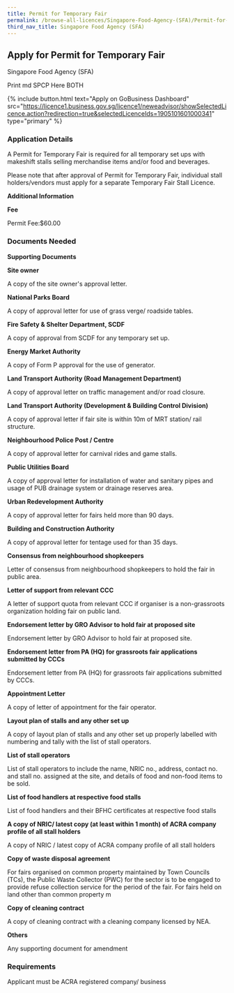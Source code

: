 ```yaml
---
title: Permit for Temporary Fair
permalink: /browse-all-licences/Singapore-Food-Agency-(SFA)/Permit-for-Temporary-Fair
third_nav_title: Singapore Food Agency (SFA)
---
```


## Apply for Permit for Temporary Fair

Singapore Food Agency (SFA)

Print md SPCP Here BOTH

{% include button.html text="Apply on GoBusiness Dashboard" src="https://licence1.business.gov.sg/licence1/neweadvisor/showSelectedLicence.action?redirection=true&selectedLicenceIds=1905101601000341" type="primary" %}

### Application Details

<p>A Permit for Temporary Fair is required for all temporary set ups with makeshift stalls selling merchandise items and/or food and beverages.</p>
<p></p>
<p>Please note that after approval of Permit for Temporary Fair, individual stall holders/vendors must apply for a separate Temporary Fair Stall Licence.</p>

**Additional Information**

<p><strong>Fee</strong></p>
<p>Permit Fee:$60.00</p>

### Documents Needed

<p><strong>Supporting Documents</strong></p>
<p><strong>Site owner</strong></p>
<p>A copy of the site owner's approval letter.</p>
<p><strong>National Parks Board</strong></p>
<p>A copy of approval letter for use of grass verge/ roadside tables.</p>
<p><strong>Fire Safety & Shelter Department, SCDF</strong></p>
<p>A copy of approval from SCDF for any temporary set up.</p>
<p><strong>Energy Market Authority</strong></p>
<p>A copy of Form P approval for the use of generator.</p>
<p><strong>Land Transport Authority (Road Management Department)</strong></p>
<p>A copy of approval letter on traffic management and/or road closure.</p>
<p><strong>Land Transport Authority (Development & Building Control Division)</strong></p>
<p>A copy of approval letter if fair site is within 10m of MRT station/ rail structure.</p>
<p><strong>Neighbourhood Police Post / Centre</strong></p>
<p>A copy of approval letter for carnival rides and game stalls.</p>
<p><strong>Public Utilities Board</strong></p>
<p>A copy of approval letter for installation of water and sanitary pipes and usage of PUB drainage system or drainage reserves area.</p>
<p><strong>Urban Redevelopment Authority</strong></p>
<p>A copy of approval letter for fairs held more than 90 days.</p>
<p><strong>Building and Construction Authority</strong></p>
<p>A copy of approval letter for tentage used for than 35 days.</p>
<p><strong>Consensus from neighbourhood shopkeepers</strong></p>
<p>Letter of consensus from neighbourhood shopkeepers to hold the fair in public area.</p>
<p><strong>Letter of support from relevant CCC</strong></p>
<p>A letter of support quota from relevant CCC if organiser is a non-grassroots organization holding fair on public land.</p>
<p><strong>Endorsement letter by GRO Advisor to hold fair at proposed site</strong></p>
<p>Endorsement letter by GRO Advisor to hold fair at proposed site.</p>
<p><strong>Endorsement letter from PA (HQ) for grassroots fair applications submitted by CCCs</strong></p>
<p>Endorsement letter from PA (HQ) for grassroots fair applications submitted by CCCs.</p>
<p><strong>Appointment Letter</strong></p>
<p>A copy of letter of appointment for the fair operator.</p>
<p><strong>Layout plan of stalls and any other set up</strong></p>
<p>A copy of layout plan of stalls and any other set up properly labelled with numbering and tally with the list of stall operators.</p>
<p><strong>List of stall operators</strong></p>
<p>List of stall operators to include the name, NRIC no., address, contact no. and stall no. assigned at the site, and details of food and non-food items to be sold.</p>
<p><strong>List of food handlers at respective food stalls</strong></p>
<p>List of food handlers and their BFHC certificates at respective food stalls</p>
<p><strong>A copy of NRIC/ latest copy (at least within 1 month) of ACRA company profile of all stall holders</strong></p>
<p>A copy of NRIC / latest copy of ACRA company profile of all stall holders</p>
<p><strong>Copy of waste disposal agreement</strong></p>
<p>For fairs organised on common property maintained by Town Councils (TCs), the Public Waste Collector (PWC) for the sector is to be engaged to provide refuse collection service for the period of the fair. For fairs held on land other than common property m</p>
<p><strong>Copy of cleaning contract</strong></p>
<p>A copy of cleaning contract with a cleaning company licensed by NEA.</p>
<p><strong>Others</strong></p>
<p>Any supporting document for amendment</p>

### Requirements

Applicant must be ACRA registered company/ business

